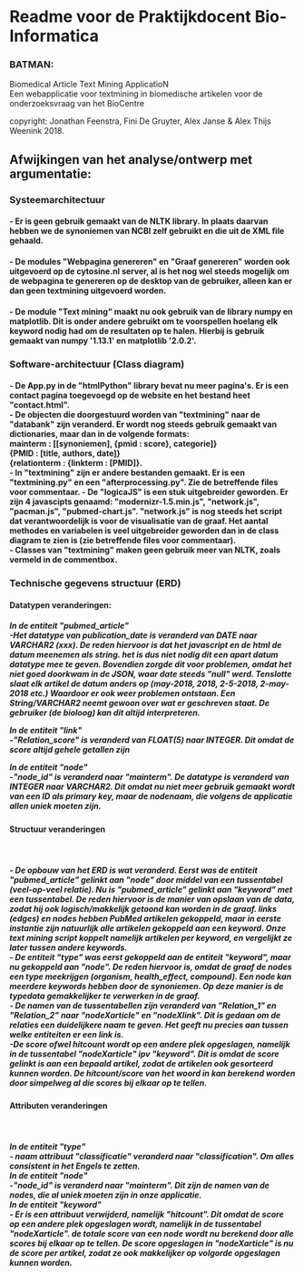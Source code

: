 <h1>Readme voor de Praktijkdocent Bio-Informatica</h1>

<h3>BATMAN:</h3>
Biomedical Article Text Mining ApplicatioN<br>
Een webapplicatie voor textmining in biomedische artikelen voor de onderzoeksvraag van het BioCentre<br>


copyright: 
Jonathan Feenstra, Fini De Gruyter, Alex Janse & Alex Thijs Weenink 2018.



<h2>Afwijkingen van het analyse/ontwerp met argumentatie:</h2>

<h3><b>Systeemarchitectuur</b></h3>
<h4>- Er is geen gebruik gemaakt van de NLTK library. In plaats daarvan hebben we de synoniemen van NCBI zelf gebruikt en die uit de XML file gehaald.</h4>
<h4>- De modules "Webpagina genereren" en "Graaf genereren" worden ook uitgevoerd op de cytosine.nl server, al is het nog wel steeds mogelijk om de webpagina te genereren op de desktop van de gebruiker, alleen kan er dan geen textmining uitgevoerd worden.</h4>
<h4>- De module "Text mining" maakt nu ook gebruik van de library numpy en matplotlib. Dit is onder andere gebruikt om te voorspellen hoelang elk keyword nodig had om de resultaten op te halen. Hierbij is gebruik gemaakt van numpy '1.13.1' en matplotlib '2.0.2'.</h4>



<h3><b>Software-architectuur (Class diagram)</b></h3>
<h4>- De App.py in de "htmlPython" library bevat nu meer pagina's. Er is een contact pagina toegevoegd op de website en het bestand heet "contact.html".<br>
- De objecten die doorgestuurd worden van "textmining" naar de "databank" zijn veranderd. Er wordt nog steeds gebruik gemaakt van dictionaries, maar dan in de volgende formats:<br>
mainterm : [[synoniemen], {pmid : score}, categorie]}<br>
{PMID : [title, authors, date]}<br>
{relationterm : {linkterm : [PMID]}.<br>
- In "textmining" zijn er andere bestanden gemaakt. Er is een "textmining.py" en een "afterprocessing.py". Zie de betreffende files voor commentaar.
- De "logicaJS" is een stuk uitgebreider geworden. Er zijn 4 javascipts genaamd: "modernizr-1.5.min.js", "network.js", "pacman.js", "pubmed-chart.js". "network.js" is nog steeds het script dat verantwoordelijk is voor de visualisatie van de graaf. Het aantal methodes en variabelen is veel uitgebreider geworden dan in de class diagram te zien is (zie betreffende files voor commentaar).<br>
- Classes van "textmining" maken geen gebruik meer van NLTK, zoals vermeld in de commentbox.</h4>


<h3><b>Technische gegevens structuur (ERD)</b></h3>
<h4>Datatypen veranderingen:</h4>
<h5><b>In de entiteit "pubmed_article"</b><br>
-Het datatype van publication_date is veranderd van DATE naar VARCHAR2 (xxx). De reden hiervoor is dat het javascript en de html de datum meenemen als string. het is dus niet nodig dit een apart datum datatype mee te geven. Bovendien zorgde dit voor problemen, omdat het niet goed doorkwam in de JSON, waar date steeds "null" werd. Tenslotte slaat elk artikel de datum anders op (may-2018, 2018, 2-5-2018, 2-may-2018 etc.) Waardoor er ook weer problemen ontstaan. Een String/VARCHAR2 neemt gewoon over wat er geschreven staat. De gebruiker (de bioloog) kan dit altijd interpreteren.<br>


<b>In de entiteit "link"</b><br>
-"Relation_score" is veranderd van FLOAT(5) naar INTEGER. Dit omdat de score altijd gehele getallen zijn<br>

<b>In de entiteit "node"</b><br>
-"node_id" is veranderd naar "mainterm". De datatype is veranderd van INTEGER naar VARCHAR2. Dit omdat nu niet meer gebruik gemaakt wordt van een ID als primary key, maar de nodenaam, die volgens de applicatie allen uniek moeten zijn.</h5>



<h4>Structuur veranderingen</h4><br>
<h5>- De opbouw van het ERD is wat veranderd. Eerst was de entiteit "pubmed_article" gelinkt aan "node" door middel van een tussentabel (veel-op-veel relatie). Nu is "pubmed_article" gelinkt aan "keyword" met een tussentabel. De reden hiervoor is de manier van opslaan van de data, zodat hij ook logisch/makkelijk getoond kan worden in de graaf. links (edges) en nodes hebben PubMed artikelen gekoppeld, maar in eerste instantie zijn natuurlijk alle artikelen gekoppeld aan een keyword. Onze text mining script koppelt namelijk artikelen per keyword, en vergelijkt ze later tussen andere keywords.<br>
- De entiteit "type" was eerst gekoppeld aan de entiteit "keyword", maar nu gekoppeld aan "node". De reden hiervoor is, omdat de graaf de nodes een type meekrijgen (organism, health_effect, compound). Een node kan meerdere keywords hebben door de synoniemen. Op deze manier is de typedata gemakkelijker te verwerken in de graaf.<br>
- De namen van de tussentabellen zijn veranderd van "Relation_1" en "Relation_2" naar "nodeXarticle" en "nodeXlink". Dit is gedaan om de relaties een duidelijkere naam te geven. Het geeft nu precies aan tussen welke entiteiten er een link is.<br>
-De score ofwel hitcount wordt op een andere plek opgeslagen, namelijk in de tussentabel "nodeXarticle" ipv "keyword". Dit is omdat de score gelinkt is aan een bepaald artikel, zodat de artikelen ook gesorteerd kunnen worden. De hitcount/score van het woord in kan berekend worden door simpelweg al die scores bij elkaar op te tellen.</h5>

<h4>Attributen veranderingen</h4><br>
<h5><b>In de entiteit "type"</b><br>
- naam attribuut "classificatie" veranderd naar "classification". Om alles consistent in het Engels te zetten.<br>
<b>In de entiteit "node"</b><br>
-"node_id" is veranderd naar "mainterm". Dit zijn de namen van de nodes, die al uniek moeten zijn in onze applicatie.<br>
<b>In de entiteit "keyword"</b><br>
- Er is een attribuut verwijderd, namelijk "hitcount". Dit omdat de score op een andere plek opgeslagen wordt, namelijk in de tussentabel "nodeXarticle". de totale score van een node wordt nu berekend door alle scores bij elkaar op te tellen. De score opgeslagen in "nodeXarticle" is nu de score per artikel, zodat ze ook makkelijker op volgorde opgeslagen kunnen worden.</h5>


